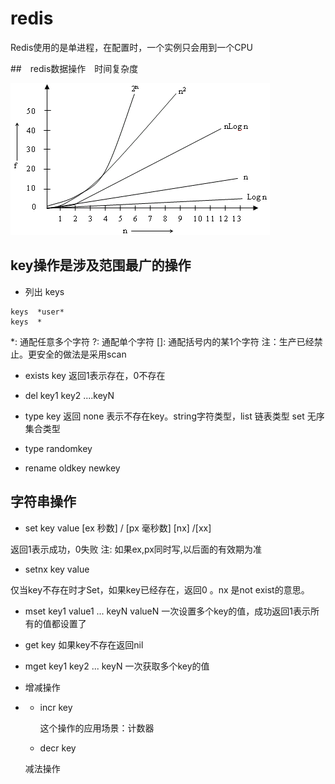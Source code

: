 # redis

Redis使用的是单进程，在配置时，一个实例只会用到一个CPU

##　redis数据操作　时间复杂度

![时间复杂度](img/timecomplex.gif)

## key操作是涉及范围最广的操作

+ 列出 keys
```
keys  *user*
keys  *
```
*: 通配任意多个字符
?: 通配单个字符
[]: 通配括号内的某1个字符
注：生产已经禁止。更安全的做法是采用scan

+ exists key
返回1表示存在，0不存在

+ del key1 key2 ....keyN

+ type key
  返回 none 表示不存在key。string字符类型，list 链表类型 set 无序集合类型

+ type randomkey

+ rename oldkey newkey

## 字符串操作

+ set key value [ex 秒数] / [px 毫秒数]  [nx] /[xx]

返回1表示成功，0失败
注: 如果ex,px同时写,以后面的有效期为准

+ setnx key value

仅当key不存在时才Set，如果key已经存在，返回0 。nx 是not exist的意思。

+ mset key1 value1 ... keyN valueN
一次设置多个key的值，成功返回1表示所有的值都设置了

+ get key
如果key不存在返回nil

+ mget key1 key2 ... keyN
一次获取多个key的值

 * 增减操作

 * * incr key

     这个操作的应用场景：计数器

    * decr key

     减法操作